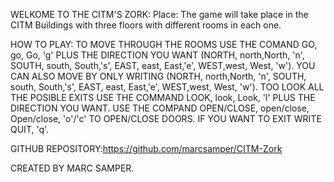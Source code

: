 WELKOME TO THE CITM'S ZORK:
Place: The game will take place in the CITM Buildings with three floors with different
rooms in each one.  

HOW TO PLAY:
TO MOVE THROUGH THE ROOMS USE THE COMAND GO, go, Go, 'g' PLUS THE DIRECTION YOU WANT (NORTH, north,North, 'n', SOUTH, south, South,'s', EAST, east, East,'e', WEST,west, West, 'w').
YOU CAN ALSO MOVE BY ONLY WRITING (NORTH, north,North, 'n', SOUTH, south, South,'s', EAST, east, East,'e', WEST,west, West, 'w').
TOO LOOK ALL THE POSIBLE EXITS USE THE COMMAND LOOK, look, Look, 'l' PLUS THE  DIRECTION YOU WANT.
USE THE COMPAND OPEN/CLOSE, open/close, Open/close, 'o'/'c' TO OPEN/CLOSE DOORS. IF YOU WANT TO EXIT WRITE QUIT, 'q'.  


GITHUB REPOSITORY:https://github.com/marcsamper/CITM-Zork    


CREATED BY MARC SAMPER.
